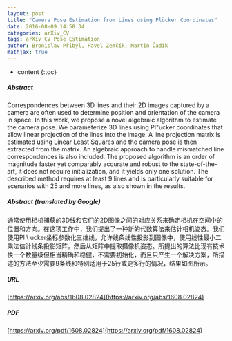 ```yaml
---
layout: post
title: "Camera Pose Estimation from Lines using Plücker Coordinates"
date: 2016-08-09 14:58:34
categories: arXiv_CV
tags: arXiv_CV Pose_Estimation
author: Bronislav Přibyl, Pavel Zemčík, Martin Čadík
mathjax: true
---
```


* content
{:toc}

##### Abstract
Correspondences between 3D lines and their 2D images captured by a camera are often used to determine position and orientation of the camera in space. In this work, we propose a novel algebraic algorithm to estimate the camera pose. We parameterize 3D lines using Pl\"ucker coordinates that allow linear projection of the lines into the image. A line projection matrix is estimated using Linear Least Squares and the camera pose is then extracted from the matrix. An algebraic approach to handle mismatched line correspondences is also included. The proposed algorithm is an order of magnitude faster yet comparably accurate and robust to the state-of-the-art, it does not require initialization, and it yields only one solution. The described method requires at least 9 lines and is particularly suitable for scenarios with 25 and more lines, as also shown in the results.

##### Abstract (translated by Google)
通常使用相机捕获的3D线和它们的2D图像之间的对应关系来确定相机在空间中的位置和方向。在这项工作中，我们提出了一种新的代数算法来估计相机姿态。我们使用Pl \ ucker坐标参数化三维线，允许线条线性投影到图像中，使用线性最小二乘法估计线条投影矩阵，然后从矩阵中提取摄像机姿态。所提出的算法比现有技术快一个数量级但相当精确和稳健，不需要初始化，而且只产生一个解决方案，所描述的方法至少需要9条线和特别适用于25行或更多行的情况，结果如图所示。

##### URL
[https://arxiv.org/abs/1608.02824](https://arxiv.org/abs/1608.02824)

##### PDF
[https://arxiv.org/pdf/1608.02824](https://arxiv.org/pdf/1608.02824)

